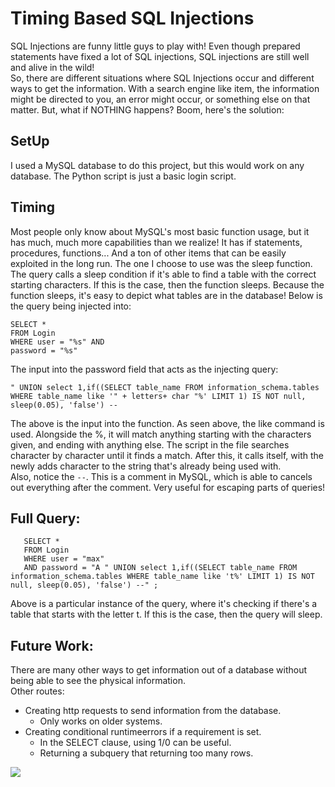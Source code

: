 # Timing Based SQL Injections

SQL Injections are funny little guys to play with! Even though prepared statements have fixed a lot of SQL injections, SQL injections are still well and alive in the wild!  
So, there are different situations where SQL Injections occur and different ways to get the information. With a search engine like item, the information might be directed to you, an error might occur, or something else on that matter. But, what if NOTHING happens? Boom, here's the solution: 

## SetUp
I used a MySQL database to do this project, but this would work on any database. The Python script is just a basic login script.
## Timing 
 Most people only know about MySQL's most basic function usage, but it has much, much more capabilities than we realize! It has if statements, procedures, functions... And a ton of other items that can be easily exploited in the long run. The one I choose to use was the sleep function. The query calls a sleep condition if it's able to find a table with the correct starting characters. If this is the case, then the function sleeps. Because the function sleeps, it's easy to depict what tables are in the database! Below is the query being injected into:
 ``` 
 SELECT *
 FROM Login 
 WHERE user = "%s" AND 
 password = "%s"
 ```
 The input into the password field that acts as the injecting query:
 ```  
 " UNION select 1,if((SELECT table_name FROM information_schema.tables WHERE table_name like '" + letters+ char "%' LIMIT 1) IS NOT null, sleep(0.05), 'false') --
 ```
 
 The above is the input into the function. As seen above, the like command is used. Alongside the %, it will match anything starting with the characters given, and ending with anything else. The script in the file searches character by character until it finds a match. After this, it calls itself, with the newly adds character to the string that's already being used with.   
Also, notice the `--`. This is a comment in MySQL, which is able to cancels out everything after the comment. Very useful for escaping parts of queries!

  ## Full Query:
 ``` 
    SELECT *
    FROM Login
    WHERE user = "max"
    AND password = "A " UNION select 1,if((SELECT table_name FROM information_schema.tables WHERE table_name like 't%' LIMIT 1) IS NOT null, sleep(0.05), 'false') --" ;
 ```
 
 Above is a particular instance of the query, where it's checking if there's a table that starts with the letter t. If this is the case, then the query will sleep. 

## Future Work:
There are many other ways to get information out of a database without being able to see the physical information.  
Other routes: 
- Creating http requests to send information from the database.  
  - Only works on older systems. 
- Creating conditional runtimeerrors if a requirement is set.  
  - In the SELECT clause, using 1/0 can be useful. 
  - Returning a subquery that returning too many rows.


![](https://media.giphy.com/media/14kdiJUblbWBXy/giphy.gif)
